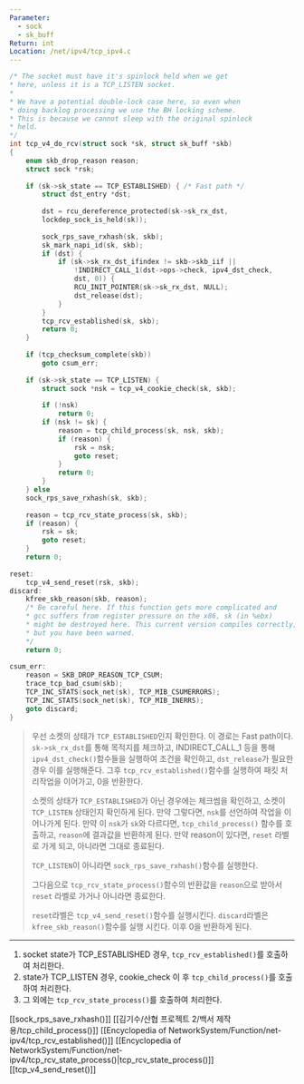 ```yaml
---
Parameter:
  - sock
  - sk_buff
Return: int
Location: /net/ipv4/tcp_ipv4.c
---
```


```c title=tcp_v4_do_rcv코드
/* The socket must have it's spinlock held when we get
* here, unless it is a TCP_LISTEN socket.
*
* We have a potential double-lock case here, so even when
* doing backlog processing we use the BH locking scheme.
* This is because we cannot sleep with the original spinlock
* held.
*/
int tcp_v4_do_rcv(struct sock *sk, struct sk_buff *skb)
{
	enum skb_drop_reason reason;
	struct sock *rsk;
	  
	if (sk->sk_state == TCP_ESTABLISHED) { /* Fast path */
		struct dst_entry *dst;
		  
		dst = rcu_dereference_protected(sk->sk_rx_dst,
		lockdep_sock_is_held(sk));
		  
		sock_rps_save_rxhash(sk, skb);
		sk_mark_napi_id(sk, skb);
		if (dst) {
			if (sk->sk_rx_dst_ifindex != skb->skb_iif ||
				!INDIRECT_CALL_1(dst->ops->check, ipv4_dst_check,
				dst, 0)) {
				RCU_INIT_POINTER(sk->sk_rx_dst, NULL);
				dst_release(dst);
			}
		}
		tcp_rcv_established(sk, skb);
		return 0;
	}
	  
	if (tcp_checksum_complete(skb))
		goto csum_err;
	  
	if (sk->sk_state == TCP_LISTEN) {
		struct sock *nsk = tcp_v4_cookie_check(sk, skb);
		  
		if (!nsk)
			return 0;
		if (nsk != sk) {
			reason = tcp_child_process(sk, nsk, skb);
			if (reason) {
				rsk = nsk;
				goto reset;
			}
			return 0;
		}
	} else
	sock_rps_save_rxhash(sk, skb);
	  
	reason = tcp_rcv_state_process(sk, skb);
	if (reason) {
		rsk = sk;
		goto reset;
	}
	return 0;
	  
reset:
	tcp_v4_send_reset(rsk, skb);
discard:
	kfree_skb_reason(skb, reason);
	/* Be careful here. If this function gets more complicated and
	* gcc suffers from register pressure on the x86, sk (in %ebx)
	* might be destroyed here. This current version compiles correctly,
	* but you have been warned.
	*/
	return 0;
	  
csum_err:
	reason = SKB_DROP_REASON_TCP_CSUM;
	trace_tcp_bad_csum(skb);
	TCP_INC_STATS(sock_net(sk), TCP_MIB_CSUMERRORS);
	TCP_INC_STATS(sock_net(sk), TCP_MIB_INERRS);
	goto discard;
}
```

>우선 소켓의 상태가 `TCP_ESTABLISHED`인지 확인한다. 이 경로는 Fast path이다.
>`sk->sk_rx_dst`를 통해 목적지를 체크하고, INDIRECT_CALL_1 등을 통해 `ipv4_dst_check()`함수들을 실행하여 조건을 확인하고, `dst_release`가 필요한경우 이를 실행해준다.
>그후 `tcp_rcv_established()`함수를 실행하여 패킷 처리작업을 이어가고, 0을 반환한다.
>
>소켓의 상태가 `TCP_ESTABLISHED`가 아닌 경우에는 체크썸을 확인하고, 소켓이 `TCP_LISTEN` 상태인지 확인하게 된다.
>만약 그렇다면, `nsk`를 선언하여 작업을 이어나가게 된다. 만약 이 `nsk`가 `sk`와 다르다면, `tcp_child_process()` 함수를 호출하고, `reason`에 결과값을 반환하게 된다. 만약 reason이 있다면, `reset` 라벨로 가게 되고, 아니라면 그대로 종료된다.
>
>`TCP_LISTEN`이 아니라면 `sock_rps_save_rxhash()`함수를 실행한다.
>
>그다음으로 `tcp_rcv_state_process()`함수의 반환값을 `reason`으로 받아서 `reset` 라벨로 가거나 아니라면 종료한다.
>
>`reset`라벨은 `tcp_v4_send_reset()`함수를 실행시킨다.
>`discard`라벨은 `kfree_skb_reason()`함수를 실행 시킨다.
> 이후 0을 반환하게 된다.

---
1. socket state가 TCP_ESTABLISHED 경우, `tcp_rcv_established()`를 호출하여 처리한다.
2. state가 TCP_LISTEN 경우, cookie_check 이 후 `tcp_child_process()`를 호출하여 처리한다.
3. 그 외에는 `tcp_rcv_state_process()`를 호출하여 처리한다.

[[sock_rps_save_rxhash()]]
[[김기수/산협 프로젝트 2/백서 제작용/tcp_child_process()]]
[[Encyclopedia of NetworkSystem/Function/net-ipv4/tcp_rcv_established()]]
[[Encyclopedia of NetworkSystem/Function/net-ipv4/tcp_rcv_state_process()|tcp_rcv_state_process()]]
[[tcp_v4_send_reset()]]
